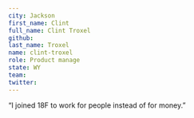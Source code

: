 ```yaml
---
city: Jackson
first_name: Clint
full_name: Clint Troxel
github:
last_name: Troxel
name: clint-troxel
role: Product manage
state: WY
team:
twitter:
---
```

“I joined 18F to work for people instead of for money.”
